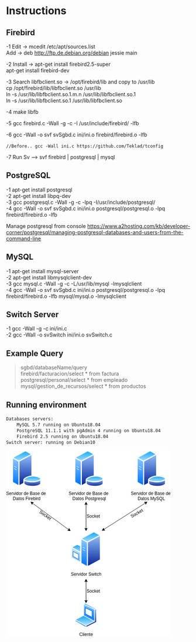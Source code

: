 # Instructions  

## Firebird  

-1 Edit -> mcedit /etc/apt/sources.list  
    Add -> deb http://ftp.de.debian.org/debian jessie main  

-2 Install -> apt-get install firebird2.5-super  
              apt-get install firebird-dev  

-3 Search libfbclient.so -> /opt/firebird/lib and copy to /usr/lib  
          cp /opt/firebird/lib/libfbclient.so /usr/lib  
          ln -s /usr/lib/libfbclient.so.1.m.n /usr/lib/libfbclient.so.1  
          ln -s /usr/lib/libfbclient.so.1 /usr/lib/libfbclient.so  

-4 make libfb  

-5 gcc firebird.c -Wall -g -c -I /usr/include/firebird/ -lfb  

-6 gcc -Wall -o svf  svSgbd.c ini/ini.o firebird/firebird.o -lfb

    //Before.. gcc -Wall ini.c https://github.com/Teklad/tconfig

-7 Run Sv --> svf firebird | postgresql | mysql


## PostgreSQL  

-1 apt-get install postgresql  
-2 apt-get install libpq-dev  
-3 gcc postgresql.c -Wall -g -c -lpq -I/usr/include/postgresql/  
-4 gcc -Wall -o svf  svSgbd.c ini/ini.o postgresql/postgresql.o -lpq firebird/firebird.o -lfb  

Manage postgresql from console https://www.a2hosting.com/kb/developer-corner/postgresql/managing-postgresql-databases-and-users-from-the-command-line  

## MySQL  

-1 apt-get install mysql-server  
-2 apt-get install libmysqlclient-dev  
-3 gcc mysql.c -Wall -g -c -L/usr/lib/mysql -lmysqlclient  
-4 gcc -Wall -o svf  svSgbd.c ini/ini.o postgresql/postgresql.o -lpq firebird/firebird.o -lfb mysql/mysql.o -lmysqlclient  

## Switch Server  

-1 gcc -Wall -g -c ini/ini.c  
-2 gcc -Wall -o svSwitch ini/ini.o svSwitch.c  

## Example Query
  >sgbd/databaseName/query  
  >firebird/facturacion/select * from factura  
  >postgresql/personal/select * from empleado  
  >mysql/gestion_de_recursos/select * from productos  

## Running environment
	Databases servers:
		MySQL 5.7 running on Ubuntu18.04
		PostgreSQL 11.1.1 with pgAdmin 4 running on Ubuntu18.04
		Firebird 2.5 running on Ubuntu18.04
	Switch server: running on Debian10
![Architecture](svSwitch.png)
